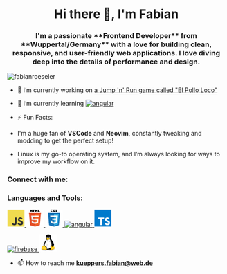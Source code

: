 


<h1 align="center">Hi there 👋, I'm  Fabian</h1>
<h3 align="center">
I'm a passionate **Frontend Developer** from **Wuppertal/Germany** with a love for building clean, responsive, and user-friendly web applications. I love diving deep into the details of performance and design.  
</h3>

<p align="left"> <img src="https://komarev.com/ghpvc/?username=fabianroeseler&label=Profile%20views&color=0e75b6&style=flat" alt="fabianroeseler" /> </p>

- 🔭 I’m currently working on [a Jump 'n' Run game called "El Pollo Loco"](https://github.com/FabianRoeseler/elpolloloco)

- 🌱 I’m currently learning <a href="https://angular.io" target="_blank" rel="noreferrer"> <img src="https://angular.io/assets/images/logos/angular/angular.svg" alt="angular" width="40" height="40"/> </a>

- ⚡ Fun Facts:
- I'm a huge fan of **VSCode** and **Neovim**, constantly tweaking and modding to get the perfect setup!
- Linux is my go-to operating system, and I’m always looking for ways to improve my workflow on it.

<h3 align="left">Connect with me:</h3>
<p align="left">
</p>

<h3 align="left">Languages and Tools:</h3>
<p align="left">
<a href="https://developer.mozilla.org/en-US/docs/Web/JavaScript" target="_blank" rel="noreferrer"> <img src="https://raw.githubusercontent.com/devicons/devicon/master/icons/javascript/javascript-original.svg" alt="javascript" width="40" height="40"/> </a>
<a href="https://www.w3.org/html/" target="_blank" rel="noreferrer"> <img src="https://raw.githubusercontent.com/devicons/devicon/master/icons/html5/html5-original-wordmark.svg" alt="html5" width="40" height="40"/> </a>
<a href="https://www.w3schools.com/css/" target="_blank" rel="noreferrer"> <img src="https://raw.githubusercontent.com/devicons/devicon/master/icons/css3/css3-original-wordmark.svg" alt="css3" width="40" height="40"/> </a>
<a href="https://angular.io" target="_blank" rel="noreferrer"> <img src="https://angular.io/assets/images/logos/angular/angular.svg" alt="angular" width="40" height="40"/> </a>
<a href="https://www.typescriptlang.org/" target="_blank" rel="noreferrer"> <img src="https://raw.githubusercontent.com/devicons/devicon/master/icons/typescript/typescript-original.svg" alt="typescript" width="40" height="40"/> </a> </p>
<a href="https://firebase.google.com/" target="_blank" rel="noreferrer"> <img src="https://www.vectorlogo.zone/logos/firebase/firebase-icon.svg" alt="firebase" width="40" height="40"/> </a>
<a href="https://www.linux.org/" target="_blank" rel="noreferrer"> <img src="https://raw.githubusercontent.com/devicons/devicon/master/icons/linux/linux-original.svg" alt="linux" width="40" height="40"/> </a>


- 📫 How to reach me **kueppers.fabian@web.de**
